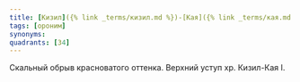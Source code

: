 ```yaml
---
title: [Кизил]({% link _terms/кизил.md %})-[Кая]({% link _terms/кая.md %}) II
tags: [ороним]
synonyms:
quadrants: [З4]
---
```


Скальный обрыв красноватого оттенка. Верхний уступ хр. Кизил-Кая I.

